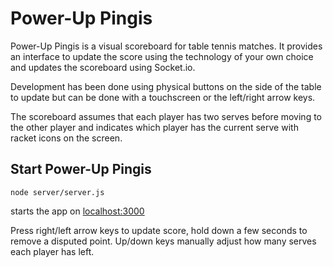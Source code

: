 # Power-Up Pingis
Power-Up Pingis is a visual scoreboard for table tennis matches. It provides an interface to update the score using the technology of your own choice and updates the scoreboard using Socket.io. 

Development has been done using physical buttons on the side of the table to update but can be done with a touchscreen or the left/right arrow keys.

The scoreboard assumes that each player has two serves before moving to the other player and indicates which player has the current serve with racket icons on the screen.

## Start Power-Up Pingis

`node server/server.js` 

starts the app on [localhost:3000](http://localhost:3000)


Press right/left arrow keys to update score, hold down a few seconds to remove a disputed point. Up/down keys manually adjust how many serves each player has left.
